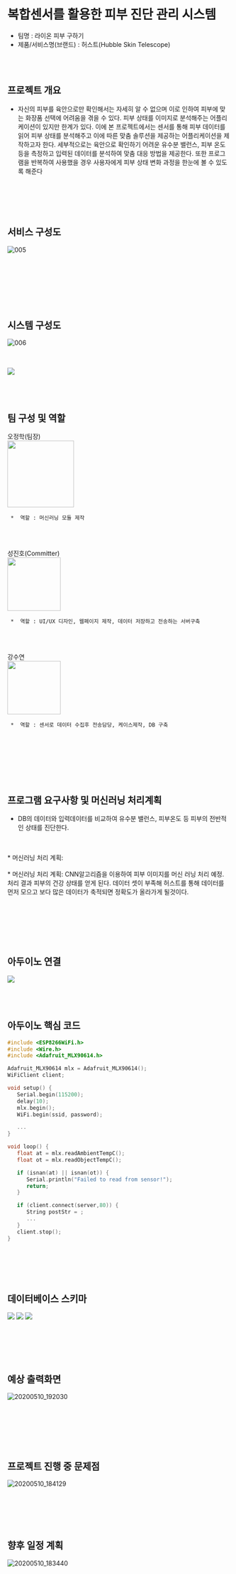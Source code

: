 # 복합센서를 활용한 피부 진단 관리 시스템
   * 팀명 : 라이온 피부 구하기 
   * 제품/서비스명(브랜드) : 허스트(Hubble Skin Telescope)
    
   <br/>
   <br/> 
    
    
프로젝트 개요
---  
   * 자신의 피부를 육안으로만 확인해서는 자세히 알 수 없으며
이로 인하여 피부에 맞는 화장품 선택에 어려움을 겪을 수 있다.
피부 상태를 이미지로 분석해주는 어플리케이션이 있지만 한계가 있다.
이에 본 프로젝트에서는 센서를 통해 피부 데이터를 읽어 피부 상태를 분석해주고
이에 따른 맞춤 솔루션을 제공하는 어플리케이션을 제작하고자 한다.
세부적으로는 육안으로 확인하기 어려운 유수분 밸런스, 피부 온도 등을 측정하고
입력된 데이터를 분석하여 맞춤 대응 방법을 제공한다.
또한 프로그램을 반복하여 사용했을 경우 사용자에게 피부 상태 변화 과정을 한눈에 볼 수 있도록 해준다
   <br/>  
   <br/> 
   <br/>  
   <br/> 

  
  
서비스 구성도
---
![005](https://user-images.githubusercontent.com/57625947/81494708-e7a90000-92e5-11ea-8ab2-33f7b52f2359.png)
  
<br/>
   <br/>  
   <br/>   
 <br/> 
 <br/>
<br/>


시스템 구성도
---
![006](https://user-images.githubusercontent.com/57625947/81494913-589ce780-92e7-11ea-9653-7881babda1b2.png)


 <br/> 
 <br/> 
<img src="img/diagram.png">

  <br/> 
  <br/> 
<br/>
<br/>



팀 구성 및 역할
---  
  
  
오정학(팀장)
   <br/>
<img src="https://user-images.githubusercontent.com/57625947/79041832-df4d9e80-7c2d-11ea-9a01-7f89f9e6ab30.png" width="150">
```
 *  역할 : 머신러닝 모듈 제작
```

   <br/>  
   <br/>     
   
성진호(Committer)
   <br/>
<img src="https://user-images.githubusercontent.com/57625947/79041833-e1aff880-7c2d-11ea-97cf-d7749775f55c.png" width="120">
```
 *  역할 : UI/UX 디자인, 웹페이지 제작, 데이터 저장하고 전송하는 서버구축 
```

   <br/>  
   <br/>

강수연
   <br/>
<img src="https://user-images.githubusercontent.com/57625947/79041836-e4125280-7c2d-11ea-9ec5-28617e53fd63.jpg" width="120">
```
 *  역할 : 센서로 데이터 수집후 전송담당, 케이스제작, DB 구축 
```
   <br/>  
   <br/>  
   <br/>  
   <br/> 

   <br/>  
   <br/>  



프로그램 요구사항 및 머신러닝 처리계획
---  
   * DB의 데이터와 입력데이터를 비교하여 유수분 밸런스, 피부온도 등 피부의 전반적인 상태를 진단한다.
   <br/> 
   <br/> 
   * 머신러닝 처리 계획:
   <br/> 
   <br/> 
* 머신러닝 처리 계획:
CNN알고리즘을 이용하여 피부 이미지를 머신 러닝 처리 예정. 
처리 결과 피부의 건강 상태를 얻게 된다. 데이터 셋이 부족해 허스트를 통해 데이터를 먼저 모으고 보다 많은 데이터가 축적되면 정확도가 올라가게 될것이다.
   <br/> 
   <br/>    <br/> 
   <br/> 
   <br/>    <br/> 
   <br/> 


아두이노 연결
---  
   <img src="img/wiring.png">
   <br/>
   <br/> 
      <br/> 
   <br/> 

아두이노 핵심 코드
---  
   ``` c
   #include <ESP8266WiFi.h>
   #include <Wire.h>
   #include <Adafruit_MLX90614.h>

   Adafruit_MLX90614 mlx = Adafruit_MLX90614();
   WiFiClient client;

   void setup() {
      Serial.begin(115200);
      delay(10);
      mlx.begin();  
      WiFi.begin(ssid, password);

      ...
   }

   void loop() {
      float at = mlx.readAmbientTempC();
      float ot = mlx.readObjectTempC();
  
      if (isnan(at) || isnan(ot)) {
         Serial.println("Failed to read from sensor!");
         return;
      }

      if (client.connect(server,80)) {
         String postStr = ;
         ...
      }
      client.stop(); 
   }
   ```
  
   <br/> 
   <br/>    <br/> 
   <br/> 
   
   
데이터베이스 스키마
---  
   <img src="img/user_table.png">
   <img src="img/skin_temp_table.png">
   <img src="img/skin_image_table.png">
   <br/>
   <br/> 
      <br/> 
   <br/> 
   <br/>
<br/>




예상 출력화면
---   
![20200510_192030](https://user-images.githubusercontent.com/57625947/81496552-69ebf100-92f3-11ea-93ad-aed1e2723911.png)   
<br/><br/>
<br/>
<br/>
<br/>
<br/>

   
프로젝트 진행 중 문제점
---  
![20200510_184129](https://user-images.githubusercontent.com/57625947/81495836-2478f500-92ee-11ea-8064-d5af45f71a1c.png)
<br/><br/>
<br/>
<br/>
<br/>
<br/>




향후 일정 계획
---     
![20200510_183440](https://user-images.githubusercontent.com/57625947/81495681-fba43000-92ec-11ea-898e-0f09fb844931.png)
  
